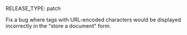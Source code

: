 RELEASE_TYPE: patch

Fix a bug where tags with URL-encoded characters would be displayed incorrectly in the "store a document" form.